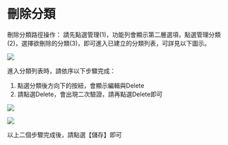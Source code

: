 # 刪除分類
刪除分類路徑操作：
請先點選管理(1)，功能列會顯示第二層選項，點選管理分類(2)，選擇欲刪除的分類(3)，即可進入已建立的分類列表，可詳見以下圖示。

![](https://i.imgur.com/NzjZ5JS.png)

進入分類列表時，請依序以下步驟完成：
1. 點選分類後方向下的按紐，會顯示編輯與Delete
2. 請點選Delete，會出現二次驗證，請再點選Delete即可

![](https://i.imgur.com/FBvPFso.png)

![](https://i.imgur.com/qsMRcKN.png)

以上二個步驟完成後，請點選【儲存】即可